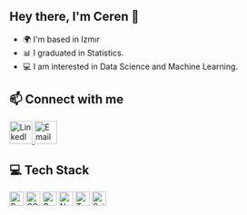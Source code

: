 ## Hey there, I'm Ceren 👋
- 🌍 I'm based in Izmır
- 📊 I graduated in Statistics.   
- 💻 I am interested in Data Science and Machine Learning. 


## 📫 Connect with me

<p align="left">
  <a href="https://www.linkedin.com/in/ceren-avc%C4%B1-974a7121b/" target="_blank">
    <img src="https://cdn.jsdelivr.net/gh/devicons/devicon/icons/linkedin/linkedin-original.svg" alt="LinkedIn" width="40" height="40"/>
     </a>
  <a href="mailto:fadime_ceren@icloud.com">
    <img src="https://cdn-icons-png.flaticon.com/512/732/732200.png" alt="Email" width="40" height="40"/>
  </a>
</p>

## 💻 Tech Stack

<p align="left">
  <img src="https://img.shields.io/badge/Python-3776AB?style=for-the-badge&logo=python&logoColor=white" alt="Python Badge" height="25"/>
  <img src="https://img.shields.io/badge/SQL-4479A1?style=for-the-badge&logo=sql&logoColor=white" alt="SQL Badge" height="25"/>
  <img src="https://img.shields.io/badge/Pandas-150458?style=for-the-badge&logo=pandas&logoColor=white" alt="Pandas Badge" height="25"/>
  <img src="https://img.shields.io/badge/NumPy-013243?style=for-the-badge&logo=numpy&logoColor=white" alt="NumPy Badge" height="25"/>
  <img src="https://img.shields.io/badge/TensorFlow-FF6F00?style=for-the-badge&logo=tensorflow&logoColor=white" alt="TensorFlow Badge" height="25"/>
  <img src="https://img.shields.io/badge/Scikit--Learn-F7931E?style=for-the-badge&logo=scikit-learn&logoColor=white" alt="Scikit-learn Badge" height="25"/>
</p>









